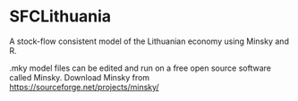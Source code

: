 # SFCLithuania
A stock-flow consistent model of the Lithuanian economy using Minsky and R.

.mky model files can be edited and run on a free open source software called Minsky.
Download Minsky from https://sourceforge.net/projects/minsky/
